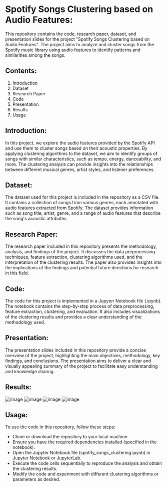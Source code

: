 # Spotify Songs Clustering based on Audio Features:
This repository contains the code, research paper, dataset, and presentation slides for the project "Spotify Songs Clustering based on Audio Features". The project aims to analyze and cluster songs from the Spotify music library using audio features to identify patterns and similarities among the songs.
 
## Contents:
1. Introduction
2. Dataset
3. Research Paper
4. Code
5. Presentation
6. Results
7. Usage
## Introduction:
In this project, we explore the audio features provided by the Spotify API and use them to cluster songs based on their acoustic properties. By applying clustering algorithms to the dataset, we aim to identify groups of songs with similar characteristics, such as tempo, energy, danceability, and more. The clustering analysis can provide insights into the relationships between different musical genres, artist styles, and listener preferences.

## Dataset:
The dataset used for this project is included in the repository as a CSV file. It contains a collection of songs from various genres, each annotated with audio features extracted from Spotify. The dataset provides information such as song title, artist, genre, and a range of audio features that describe the song's acoustic attributes.

## Research Paper:
The research paper included in this repository presents the methodology, analysis, and findings of the project. It discusses the data preprocessing techniques, feature extraction, clustering algorithms used, and the interpretation of the clustering results. The paper also provides insights into the implications of the findings and potential future directions for research in this field.

## Code:
The code for this project is implemented in a Jupyter Notebook file (.ipynb). The notebook contains the step-by-step process of data preprocessing, feature extraction, clustering, and evaluation. It also includes visualizations of the clustering results and provides a clear understanding of the methodology used.

## Presentation:
The presentation slides included in this repository provide a concise overview of the project, highlighting the main objectives, methodology, key findings, and conclusions. The presentation aims to deliver a clear and visually appealing summary of the project to facilitate easy understanding and knowledge sharing.

## Results:
![image](https://github.com/PurnaChandar26/Spotify-Songs-Clustering-based-on-Audio-Features/assets/97793147/608e0c03-c1f4-4eb4-8aeb-5481db5f9b08)
![image](https://github.com/PurnaChandar26/Spotify-Songs-Clustering-based-on-Audio-Features/assets/97793147/a240562f-99d0-47e5-ba00-31a9c130c814)
![image](https://github.com/PurnaChandar26/Spotify-Songs-Clustering-based-on-Audio-Features/assets/97793147/44e6957d-12a0-4dd9-a996-f30766eb31d6)
![image](https://github.com/PurnaChandar26/Spotify-Songs-Clustering-based-on-Audio-Features/assets/97793147/f18e3cb6-3f63-4d78-b090-a4ab3372151d)

## Usage:
To use the code in this repository, follow these steps:

- Clone or download the repository to your local machine.
- Ensure you have the required dependencies installed (specified in the notebook).
- Open the Jupyter Notebook file (spotify_songs_clustering.ipynb) in Jupyter Notebook or JupyterLab.
- Execute the code cells sequentially to reproduce the analysis and obtain the clustering results.
- Modify the code and experiment with different clustering algorithms or parameters as desired.


